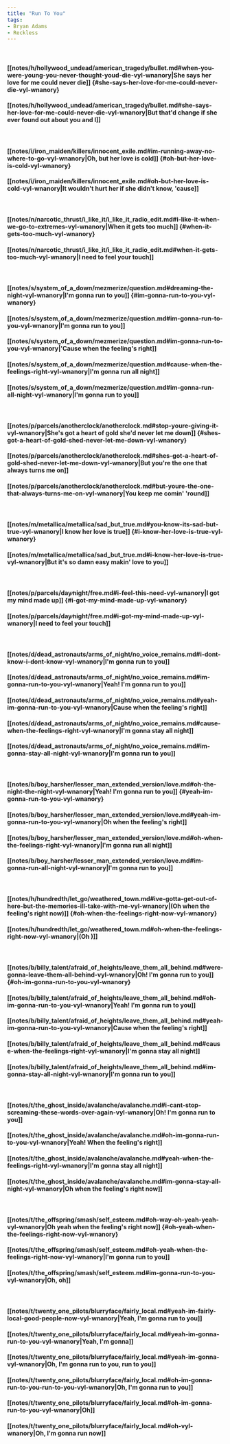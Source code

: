 ```yaml
---
title: "Run To You"
tags:
- Bryan Adams
- Reckless
---
```

&nbsp;
#### [[notes/h/hollywood_undead/american_tragedy/bullet.md#when-you-were-young-you-never-thought-youd-die-vyl-wnanory|She says her love for me could never die]] {#she-says-her-love-for-me-could-never-die-vyl-wnanory}
#### [[notes/h/hollywood_undead/american_tragedy/bullet.md#she-says-her-love-for-me-could-never-die-vyl-wnanory|But that'd change if she ever found out about you and I]]
&nbsp;
#### [[notes/i/iron_maiden/killers/innocent_exile.md#im-running-away-no-where-to-go-vyl-wnanory|Oh, but her love is cold]] {#oh-but-her-love-is-cold-vyl-wnanory}
#### [[notes/i/iron_maiden/killers/innocent_exile.md#oh-but-her-love-is-cold-vyl-wnanory|It wouldn't hurt her if she didn't know, 'cause]]
&nbsp;
#### [[notes/n/narcotic_thrust/i_like_it/i_like_it_radio_edit.md#i-like-it-when-we-go-to-extremes-vyl-wnanory|When it gets too much]] {#when-it-gets-too-much-vyl-wnanory}
#### [[notes/n/narcotic_thrust/i_like_it/i_like_it_radio_edit.md#when-it-gets-too-much-vyl-wnanory|I need to feel your touch]]
&nbsp;
#### [[notes/s/system_of_a_down/mezmerize/question.md#dreaming-the-night-vyl-wnanory|I'm gonna run to you]] {#im-gonna-run-to-you-vyl-wnanory}
#### [[notes/s/system_of_a_down/mezmerize/question.md#im-gonna-run-to-you-vyl-wnanory|I'm gonna run to you]]
#### [[notes/s/system_of_a_down/mezmerize/question.md#im-gonna-run-to-you-vyl-wnanory|'Cause when the feeling's right]]
#### [[notes/s/system_of_a_down/mezmerize/question.md#cause-when-the-feelings-right-vyl-wnanory|I'm gonna run all night]]
#### [[notes/s/system_of_a_down/mezmerize/question.md#im-gonna-run-all-night-vyl-wnanory|I'm gonna run to you]]
&nbsp;
#### [[notes/p/parcels/anotherclock/anotherclock.md#stop-youre-giving-it-vyl-wnanory|She's got a heart of gold she'd never let me down]] {#shes-got-a-heart-of-gold-shed-never-let-me-down-vyl-wnanory}
#### [[notes/p/parcels/anotherclock/anotherclock.md#shes-got-a-heart-of-gold-shed-never-let-me-down-vyl-wnanory|But you're the one that always turns me on]]
#### [[notes/p/parcels/anotherclock/anotherclock.md#but-youre-the-one-that-always-turns-me-on-vyl-wnanory|You keep me comin' 'round]]
&nbsp;
#### [[notes/m/metallica/metallica/sad_but_true.md#you-know-its-sad-but-true-vyl-wnanory|I know her love is true]] {#i-know-her-love-is-true-vyl-wnanory}
#### [[notes/m/metallica/metallica/sad_but_true.md#i-know-her-love-is-true-vyl-wnanory|But it's so damn easy makin' love to you]]
&nbsp;
#### [[notes/p/parcels/day∕night/free.md#i-feel-this-need-vyl-wnanory|I got my mind made up]] {#i-got-my-mind-made-up-vyl-wnanory}
#### [[notes/p/parcels/day∕night/free.md#i-got-my-mind-made-up-vyl-wnanory|I need to feel your touch]]
&nbsp;
#### [[notes/d/dead_astronauts/arms_of_night/no_voice_remains.md#i-dont-know-i-dont-know-vyl-wnanory|I'm gonna run to you]]
#### [[notes/d/dead_astronauts/arms_of_night/no_voice_remains.md#im-gonna-run-to-you-vyl-wnanory|Yeah! I'm gonna run to you]]
#### [[notes/d/dead_astronauts/arms_of_night/no_voice_remains.md#yeah-im-gonna-run-to-you-vyl-wnanory|Cause when the feeling's right]]
#### [[notes/d/dead_astronauts/arms_of_night/no_voice_remains.md#cause-when-the-feelings-right-vyl-wnanory|I'm gonna stay all night]]
#### [[notes/d/dead_astronauts/arms_of_night/no_voice_remains.md#im-gonna-stay-all-night-vyl-wnanory|I'm gonna run to you]]
&nbsp;
#### [[notes/b/boy_harsher/lesser_man_extended_version/love.md#oh-the-night-the-night-vyl-wnanory|Yeah! I'm gonna run to you]] {#yeah-im-gonna-run-to-you-vyl-wnanory}
#### [[notes/b/boy_harsher/lesser_man_extended_version/love.md#yeah-im-gonna-run-to-you-vyl-wnanory|Oh when the feeling's right]]
#### [[notes/b/boy_harsher/lesser_man_extended_version/love.md#oh-when-the-feelings-right-vyl-wnanory|I'm gonna run all night]]
#### [[notes/b/boy_harsher/lesser_man_extended_version/love.md#im-gonna-run-all-night-vyl-wnanory|I'm gonna run to you]]
&nbsp;
#### [[notes/h/hundredth/let_go/weathered_town.md#ive-gotta-get-out-of-here-but-the-memories-ill-take-with-me-vyl-wnanory|(Oh when the feeling's right now)]] {#oh-when-the-feelings-right-now-vyl-wnanory}
#### [[notes/h/hundredth/let_go/weathered_town.md#oh-when-the-feelings-right-now-vyl-wnanory|(Oh )]]
&nbsp;
#### [[notes/b/billy_talent/afraid_of_heights/leave_them_all_behind.md#were-gonna-leave-them-all-behind-vyl-wnanory|Oh! I'm gonna run to you]] {#oh-im-gonna-run-to-you-vyl-wnanory}
#### [[notes/b/billy_talent/afraid_of_heights/leave_them_all_behind.md#oh-im-gonna-run-to-you-vyl-wnanory|Yeah! I'm gonna run to you]]
#### [[notes/b/billy_talent/afraid_of_heights/leave_them_all_behind.md#yeah-im-gonna-run-to-you-vyl-wnanory|Cause when the feeling's right]]
#### [[notes/b/billy_talent/afraid_of_heights/leave_them_all_behind.md#cause-when-the-feelings-right-vyl-wnanory|I'm gonna stay all night]]
#### [[notes/b/billy_talent/afraid_of_heights/leave_them_all_behind.md#im-gonna-stay-all-night-vyl-wnanory|I'm gonna run to you]]
&nbsp;
#### [[notes/t/the_ghost_inside/avalanche/avalanche.md#i-cant-stop-screaming-these-words-over-again-vyl-wnanory|Oh! I'm gonna run to you]]
#### [[notes/t/the_ghost_inside/avalanche/avalanche.md#oh-im-gonna-run-to-you-vyl-wnanory|Yeah! When the feeling's right]]
#### [[notes/t/the_ghost_inside/avalanche/avalanche.md#yeah-when-the-feelings-right-vyl-wnanory|I'm gonna stay all night]]
#### [[notes/t/the_ghost_inside/avalanche/avalanche.md#im-gonna-stay-all-night-vyl-wnanory|Oh when the feeling's right now]]
&nbsp;
#### [[notes/t/the_offspring/smash/self_esteem.md#oh-way-oh-yeah-yeah-vyl-wnanory|Oh yeah when the feeling's right now]] {#oh-yeah-when-the-feelings-right-now-vyl-wnanory}
#### [[notes/t/the_offspring/smash/self_esteem.md#oh-yeah-when-the-feelings-right-now-vyl-wnanory|I'm gonna run to you]]
#### [[notes/t/the_offspring/smash/self_esteem.md#im-gonna-run-to-you-vyl-wnanory|Oh, oh]]
&nbsp;
#### [[notes/t/twenty_one_pilots/blurryface/fairly_local.md#yeah-im-fairly-local-good-people-now-vyl-wnanory|Yeah, I'm gonna run to you]]
#### [[notes/t/twenty_one_pilots/blurryface/fairly_local.md#yeah-im-gonna-run-to-you-vyl-wnanory|Yeah, I'm gonna]]
#### [[notes/t/twenty_one_pilots/blurryface/fairly_local.md#yeah-im-gonna-vyl-wnanory|Oh, I'm gonna run to you, run to you]]
#### [[notes/t/twenty_one_pilots/blurryface/fairly_local.md#oh-im-gonna-run-to-you-run-to-you-vyl-wnanory|Oh, I'm gonna run to you]]
#### [[notes/t/twenty_one_pilots/blurryface/fairly_local.md#oh-im-gonna-run-to-you-vyl-wnanory|Oh]]
#### [[notes/t/twenty_one_pilots/blurryface/fairly_local.md#oh-vyl-wnanory|Oh, I'm gonna run now]]
